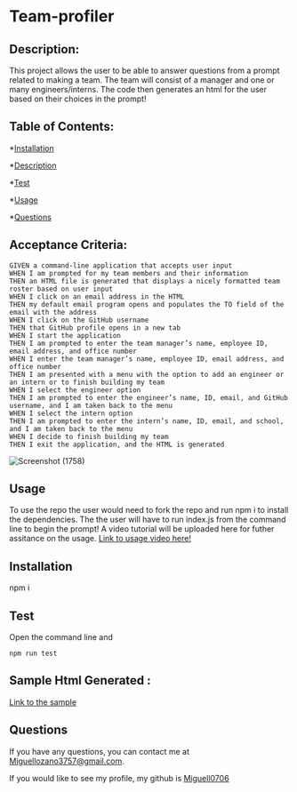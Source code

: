 # Team-profiler


## Description: 
This project allows the user to be able to answer questions from a prompt related to making a team. The team will consist of a manager and one or many engineers/interns. The code then generates an html for the user based on their choices in the prompt! 

## Table of Contents: 
*[Installation](#installation)

*[Description](#description)

*[Test](#test)

*[Usage](#usage)

*[Questions](#questions)


## Acceptance Criteria: 

```
GIVEN a command-line application that accepts user input
WHEN I am prompted for my team members and their information
THEN an HTML file is generated that displays a nicely formatted team roster based on user input
WHEN I click on an email address in the HTML
THEN my default email program opens and populates the TO field of the email with the address
WHEN I click on the GitHub username
THEN that GitHub profile opens in a new tab
WHEN I start the application
THEN I am prompted to enter the team manager’s name, employee ID, email address, and office number
WHEN I enter the team manager’s name, employee ID, email address, and office number
THEN I am presented with a menu with the option to add an engineer or an intern or to finish building my team
WHEN I select the engineer option
THEN I am prompted to enter the engineer’s name, ID, email, and GitHub username, and I am taken back to the menu
WHEN I select the intern option
THEN I am prompted to enter the intern’s name, ID, email, and school, and I am taken back to the menu
WHEN I decide to finish building my team
THEN I exit the application, and the HTML is generated

```

![Screenshot (1758)](https://user-images.githubusercontent.com/82692900/126107554-ec7ba4cf-4e13-43c7-a200-b52a49ea01eb.png)


## Usage
To use the repo the user would need to fork the repo and run npm i to install the dependencies. The the user will have to run index.js from the command line to begin the prompt! A video tutorial will be uploaded here for futher assitance on the usage.
[Link to usage video here!](https://drive.google.com/file/d/1GlydXf9InGbM9WASQLZnvYrlnmjtmWj6/view)
## Installation
npm i

## Test 
Open the command line and
```
npm run test  
```
## Sample Html Generated :
[Link to the sample](https://miguell0706.github.io/Team-Profiler/)


## Questions
If you have any questions, you can contact me at Miguellozano3757@gmail.com.

If you would like to see my profile, my github is [Miguell0706](https://github.com/Miguell0706)
